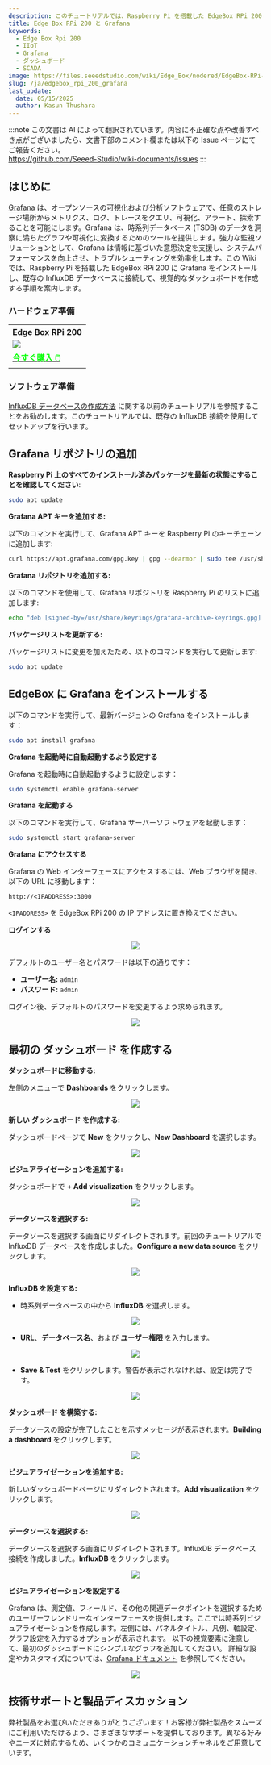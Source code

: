 ```yaml
---
description: このチュートリアルでは、Raspberry Pi を搭載した EdgeBox RPi 200 に Grafana をインストールする手順を案内します。また、Grafana を既存の InfluxDB データベースに接続し、詳細で視覚的なダッシュボードを作成する方法も紹介します。
title: Edge Box RPi 200 と Grafana
keywords:
  - Edge Box Rpi 200
  - IIoT
  - Grafana
  - ダッシュボード
  - SCADA
image: https://files.seeedstudio.com/wiki/Edge_Box/nodered/EdgeBox-RPi-200-font.jpg
slug: /ja/edgebox_rpi_200_grafana
last_update:
  date: 05/15/2025
  author: Kasun Thushara
---
```

:::note
この文書は AI によって翻訳されています。内容に不正確な点や改善すべき点がございましたら、文書下部のコメント欄または以下の Issue ページにてご報告ください。  
https://github.com/Seeed-Studio/wiki-documents/issues
:::

## はじめに

[Grafana](https://grafana.com/oss/grafana/) は、オープンソースの可視化および分析ソフトウェアで、任意のストレージ場所からメトリクス、ログ、トレースをクエリ、可視化、アラート、探索することを可能にします。Grafana は、時系列データベース (TSDB) のデータを洞察に満ちたグラフや可視化に変換するためのツールを提供します。強力な監視ソリューションとして、Grafana は情報に基づいた意思決定を支援し、システムパフォーマンスを向上させ、トラブルシューティングを効率化します。この Wiki では、Raspberry Pi を搭載した EdgeBox RPi 200 に Grafana をインストールし、既存の InfluxDB データベースに接続して、視覚的なダッシュボードを作成する手順を案内します。

### ハードウェア準備

<div class="table-center">
	<table class="table-nobg">
    <tr class="table-trnobg">
      <th class="table-trnobg">Edge Box RPi 200</th>
		</tr>
    <tr class="table-trnobg"></tr>
		<tr class="table-trnobg">
			<td class="table-trnobg"><div style={{textAlign:'center'}}><img src="https://media-cdn.seeedstudio.com/media/catalog/product/cache/bb49d3ec4ee05b6f018e93f896b8a25d/1/-/1-102991599_edgebox-rpi-200-first.jpg" style={{width:300, height:'auto'}}/></div></td>
		</tr>
    <tr class="table-trnobg"></tr>
		<tr class="table-trnobg">
			<td class="table-trnobg"><div class="get_one_now_container" style={{textAlign: 'center'}}><a class="get_one_now_item" href="https://www.seeedstudio.com/EdgeBox-RPi-200-CM4104016-p-5486.html">
              <strong><span><font color={'FFFFFF'} size={"4"}> 今すぐ購入 🖱️</font></span></strong>
          </a></div></td>
        </tr>
    </table>
    </div>

### ソフトウェア準備

[InfluxDB データベースの作成方法](https://wiki.seeedstudio.com/ja/edge_box_rpi_200_node_red_influxdb/) に関する以前のチュートリアルを参照することをお勧めします。このチュートリアルでは、既存の InfluxDB 接続を使用してセットアップを行います。

## Grafana リポジトリの追加

**Raspberry Pi 上のすべてのインストール済みパッケージを最新の状態にすることを確認してください**:

```bash
sudo apt update
```

**Grafana APT キーを追加する:**

以下のコマンドを実行して、Grafana APT キーを Raspberry Pi のキーチェーンに追加します:

```bash
curl https://apt.grafana.com/gpg.key | gpg --dearmor | sudo tee /usr/share/keyrings/grafana-archive-keyrings.gpg >/dev/null
```

**Grafana リポジトリを追加する:**

以下のコマンドを使用して、Grafana リポジトリを Raspberry Pi のリストに追加します:

```bash
echo "deb [signed-by=/usr/share/keyrings/grafana-archive-keyrings.gpg] https://apt.grafana.com stable main" | sudo tee /etc/apt/sources.list.d/grafana.list
```

**パッケージリストを更新する:**

パッケージリストに変更を加えたため、以下のコマンドを実行して更新します:

```bash
sudo apt update
```

## EdgeBox に Grafana をインストールする

以下のコマンドを実行して、最新バージョンの Grafana をインストールします：

```bash
sudo apt install grafana
```

**Grafana を起動時に自動起動するよう設定する**

Grafana を起動時に自動起動するように設定します：

```bash
sudo systemctl enable grafana-server
```

**Grafana を起動する**

以下のコマンドを実行して、Grafana サーバーソフトウェアを起動します：

```bash
sudo systemctl start grafana-server
```

**Grafana にアクセスする**

Grafana の Web インターフェースにアクセスするには、Web ブラウザを開き、以下の URL に移動します：

```
http://<IPADDRESS>:3000
```

`<IPADDRESS>` を EdgeBox RPi 200 の IP アドレスに置き換えてください。

**ログインする**

<center><img width={600} src="https://files.seeedstudio.com/wiki/Edge_Box/grafana/login.PNG" /></center>

デフォルトのユーザー名とパスワードは以下の通りです：

- **ユーザー名:** `admin`
- **パスワード:** `admin`

ログイン後、デフォルトのパスワードを変更するよう求められます。

<center><img width={600} src="https://files.seeedstudio.com/wiki/Edge_Box/grafana/updatepsw.PNG" /></center>

## 最初の ダッシュボード を作成する

**ダッシュボードに移動する:**
   
左側のメニューで **Dashboards** をクリックします。

<center><img width={600} src="https://files.seeedstudio.com/wiki/Edge_Box/grafana/dashboard1.PNG" /></center>

**新しい ダッシュボード を作成する:**
   
ダッシュボードページで **New** をクリックし、**New Dashboard** を選択します。

<center><img width={600} src="https://files.seeedstudio.com/wiki/Edge_Box/grafana/dashboard2.PNG" /></center>

**ビジュアライゼーションを追加する:**
   
ダッシュボードで **+ Add visualization** をクリックします。

<center><img width={600} src="https://files.seeedstudio.com/wiki/Edge_Box/grafana/dashboard3.PNG" /></center>

**データソースを選択する:**
   
データソースを選択する画面にリダイレクトされます。前回のチュートリアルで InfluxDB データベースを作成しました。**Configure a new data source** をクリックします。

<center><img width={600} src="https://files.seeedstudio.com/wiki/Edge_Box/grafana/configuresource.PNG" /></center>

**InfluxDB を設定する:**
   
   - 時系列データベースの中から **InfluxDB** を選択します。
<center><img width={600} src="https://files.seeedstudio.com/wiki/Edge_Box/grafana/addsource.PNG" /></center>

   - **URL**、**データベース名**、および **ユーザー権限** を入力します。
  
<center><img width={600} src="https://files.seeedstudio.com/wiki/Edge_Box/grafana/configuresource2.PNG" /></center>

   - **Save & Test** をクリックします。警告が表示されなければ、設定は完了です。

<center><img width={600} src="https://files.seeedstudio.com/wiki/Edge_Box/grafana/saveandtest.PNG" /></center>

**ダッシュボード を構築する:**
   
データソースの設定が完了したことを示すメッセージが表示されます。**Building a dashboard** をクリックします。

<center><img width={600} src="https://files.seeedstudio.com/wiki/Edge_Box/grafana/saveandtest2.png" /></center>

**ビジュアライゼーションを追加する:**
   
新しいダッシュボードページにリダイレクトされます。**Add visualization** をクリックします。

<center><img width={600} src="https://files.seeedstudio.com/wiki/Edge_Box/grafana/dashboard3.PNG" /></center>

**データソースを選択する:**
   
データソースを選択する画面にリダイレクトされます。InfluxDB データベース接続を作成しました。**InfluxDB** をクリックします。

<center><img width={600} src="https://files.seeedstudio.com/wiki/Edge_Box/grafana/datasource.PNG" /></center>

**ビジュアライゼーションを設定する**

Grafana は、測定値、フィールド、その他の関連データポイントを選択するためのユーザーフレンドリーなインターフェースを提供します。ここでは時系列ビジュアライゼーションを作成します。左側には、パネルタイトル、凡例、軸設定、グラフ設定を入力するオプションが表示されます。
以下の視覚要素に注意して、最初のダッシュボードにシンプルなグラフを追加してください。
詳細な設定やカスタマイズについては、[Grafana ドキュメント](https://grafana.com/docs/grafana/latest/panels-visualizations/visualizations/) を参照してください。

<center><img width={600} src="https://files.seeedstudio.com/wiki/Edge_Box/grafana/grafana.gif" /></center>

## 技術サポートと製品ディスカッション

弊社製品をお選びいただきありがとうございます！お客様が弊社製品をスムーズにご利用いただけるよう、さまざまなサポートを提供しております。異なる好みやニーズに対応するため、いくつかのコミュニケーションチャネルをご用意しています。

<div class="button_tech_support_container">
<a href="https://forum.seeedstudio.com/" class="button_forum"></a> 
<a href="https://www.seeedstudio.com/contacts" class="button_email"></a>
</div>

<div class="button_tech_support_container">
<a href="https://discord.gg/eWkprNDMU7" class="button_discord"></a> 
<a href="https://github.com/Seeed-Studio/wiki-documents/discussions/69" class="button_discussion"></a>
</div>